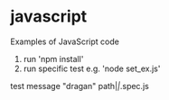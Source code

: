# javascript

Examples of JavaScript code

1. run 'npm install'
2. run specific test e.g. 'node set_ex.js'

test message "dragan" path|*|*.spec.js